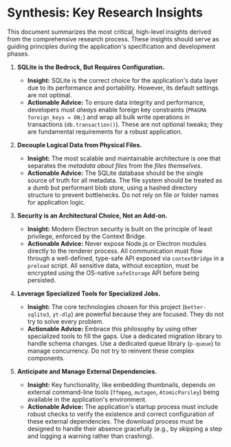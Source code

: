 # Synthesis: Key Research Insights

This document summarizes the most critical, high-level insights derived from the comprehensive research process. These insights should serve as guiding principles during the application's specification and development phases.

1.  **SQLite is the Bedrock, But Requires Configuration.**
    *   **Insight:** SQLite is the correct choice for the application's data layer due to its performance and portability. However, its default settings are not optimal.
    *   **Actionable Advice:** To ensure data integrity and performance, developers must *always* enable foreign key constraints (`PRAGMA foreign_keys = ON;`) and wrap all bulk write operations in transactions (`db.transaction()`). These are not optional tweaks; they are fundamental requirements for a robust application.

2.  **Decouple Logical Data from Physical Files.**
    *   **Insight:** The most scalable and maintainable architecture is one that separates the *metadata about files* from the *files themselves*.
    *   **Actionable Advice:** The SQLite database should be the single source of truth for all metadata. The file system should be treated as a dumb but performant blob store, using a hashed directory structure to prevent bottlenecks. Do not rely on file or folder names for application logic.

3.  **Security is an Architectural Choice, Not an Add-on.**
    *   **Insight:** Modern Electron security is built on the principle of least privilege, enforced by the Context Bridge.
    *   **Actionable Advice:** Never expose Node.js or Electron modules directly to the renderer process. All communication must flow through a well-defined, type-safe API exposed via `contextBridge` in a `preload` script. All sensitive data, without exception, must be encrypted using the OS-native `safeStorage` API before being persisted.

4.  **Leverage Specialized Tools for Specialized Jobs.**
    *   **Insight:** The core technologies chosen for this project (`better-sqlite3`, `yt-dlp`) are powerful because they are focused. They do not try to solve every problem.
    *   **Actionable Advice:** Embrace this philosophy by using other specialized tools to fill the gaps. Use a dedicated migration library to handle schema changes. Use a dedicated queue library (`p-queue`) to manage concurrency. Do not try to reinvent these complex components.

5.  **Anticipate and Manage External Dependencies.**
    *   **Insight:** Key functionality, like embedding thumbnails, depends on external command-line tools (`ffmpeg`, `mutagen`, `AtomicParsley`) being available in the application's environment.
    *   **Actionable Advice:** The application's startup process must include robust checks to verify the existence and correct configuration of these external dependencies. The download process must be designed to handle their absence gracefully (e.g., by skipping a step and logging a warning rather than crashing).